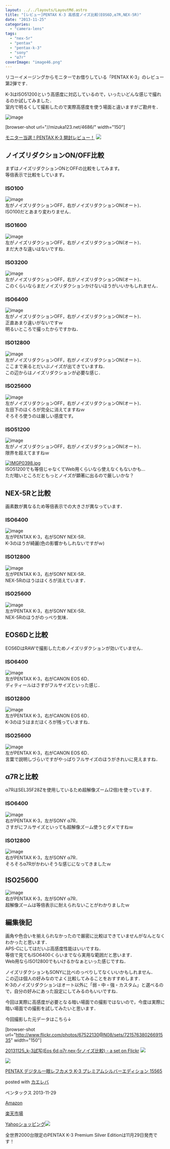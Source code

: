 ```yaml
---
layout: ../../layouts/LayoutMd.astro
title: "[レビュー]PENTAX K-3 高感度ノイズ比較(EOS6D,α7R,NEX-5R)"
date: "2013-11-25"
categories: 
  - "camera-lens"
tags: 
  - "nex-5r"
  - "pentax"
  - "pentax-k-3"
  - "sony"
  - "α7r"
coverImage: "image46.png"
---
```


リコーイメージングからモニターでお借りしている「PENTAX K-3」のレビュー第2弾です．

K-3はISO51200という高感度に対応しているので，いったいどんな感じで撮れるのか試してみました．  
室内で明るくして撮影したので実際高感度を使う場面と違いますがご勘弁を．

![image](images/image46.png "image")

\[browser-shot url="//mizuka123.net/4686/" width="150"\]

[モニター当選！PENTAX K-3 開封レビュー！](//mizuka123.net/4686/) [![](http://b.hatena.ne.jp/entry/image///mizuka123.net/4686/)](http://b.hatena.ne.jp/entry///mizuka123.net/4686/)

## ノイズリダクションON/OFF比較

まずはノイズリダクションONとOFFの比較をしてみます。  
等倍表示で比較をしています。

### ISO100

![image](images/image29.png "image")   
左がノイズリダクションOFF，右がノイズリダクションON(オート)．  
ISO100だとあまり変わりません．

### ISO1600

![image](images/image30.png "image")   
左がノイズリダクションOFF，右がノイズリダクションON(オート)．  
まだ大きな違いはないですね．

### ISO3200

![image](images/image31.png "image")   
左がノイズリダクションOFF，右がノイズリダクションON(オート)．  
このくらいならまだノイズリダクションかけないほうがいいかもしれません．

### ISO6400

![image](images/image32.png "image")  
左がノイズリダクションOFF，右がノイズリダクションON(オート)．  
正直あまり違いがないですｗ  
明るいところで撮ったからですかね．

### ISO12800

![image](images/image33.png "image")   
左がノイズリダクションOFF，右がノイズリダクションON(オート)．  
ここまで来るとだいぶノイズが出てきていますね．  
この辺からはノイズリダクションが必要な感じ．

### ISO25600

![image](images/image34.png "image")  
左がノイズリダクションOFF，右がノイズリダクションON(オート)．  
左目下のほくろが完全に消えてますねｗ  
そろそろ使うのは厳しい感度です。

### ISO51200

![image](images/image35.png "image")   
左がノイズリダクションOFF，右がノイズリダクションON(オート)．  
限界を超えてますねｗ

[![IMGP0398.jpg](images/11040774146_e0ccedfff2_b.jpg)](http://www.flickr.com/photos/67522130@N08/11040774146/ "IMGP0398.jpg")  
ISO51200でも等倍じゃなくてWeb用くらいなら使えなくもないかも…  
ただ暗いところだともっとノイズが顕著に出るので厳しいかな？

## NEX-5Rと比較

画素数が異なるため等倍表示での大きさが異なっています．

### ISO6400

![image](images/image36.png "image")  
左がPENTAX K-3，右がSONY NEX-5R．  
K-3のほうが綺麗(色の影響かもしれないですがｗ)

### ISO12800

![image](images/image37.png "image")   
左がPENTAX K-3，右がSONY NEX-5R．  
NEX-5Rのほうはほくろが消えています．

### ISO25600

![image](images/image38.png "image")   
左がPENTAX K-3，右がSONY NEX-5R．  
NEX-5Rのほうがのっぺり気味．

## EOS6Dと比較

EOS6DはRAWで撮影したためノイズリダクションが効いていません．

### ISO6400

![image](images/image39.png "image")  
左がPENTAX K-3，右がCANON EOS 6D．  
ディティールはさすがフルサイズといった感じ．

### ISO12800

![image](images/image40.png "image")   
左がPENTAX K-3，右がCANON EOS 6D．  
K-3のほうはまだほくろが残っていますね．

### ISO25600

![image](images/image41.png "image")   
左がPENTAX K-3，右がCANON EOS 6D．  
言葉で説明しづらいですがやっぱりフルサイズのほうがきれいに見えますね．

## α7Rと比較

α7RはSEL35F28Zを使用しているため超解像ズーム(2倍)を使っています．

### ISO6400

![image](images/image42.png "image")  
右がPENTAX K-3，左がSONY α7R．  
さすがにフルサイズといっても超解像ズーム使うとダメですねｗ

### ISO12800

![image](images/image43.png "image")   
右がPENTAX K-3，左がSONY α7R．  
そろそろα7Rがかわいそうな感じになってきましたｗ

## ISO25600

![image](images/image44.png "image")  
右がPENTAX K-3，左がSONY α7R．  
超解像ズームは等倍表示に耐えられないことがわかりましたｗ

## 編集後記

画角や色合いを揃えられなかったので厳密に比較はできていませんがなんとなくわかったと思います．  
APS-Cにしてはだいぶ高感度性能はいいですね．  
等倍で見てもISO6400くらいまでなら実用な範囲だと思います．  
Web用ならISO12800でもいけるかなぁといった感じですね．

ノイズリダクションもSONYに比べのっぺりしてなくいいかもしれません．  
この辺は個人の好みなのでよく比較してみることをおすすめします．  
K-3のノイズリダクションはオート以外に「弱・中・強・カスタム」と選べるので，自分の好みにあった設定にしてみるのもいいですね．

今回は実際に高感度が必要となる暗い場面での撮影ではないので，今度は実際に暗い場面での撮影を試してみたいと思います．

今回撮影した元データはこちら↓

\[browser-shot url="http://www.flickr.com/photos/67522130@N08/sets/72157638026691535" width="150"\]

[20131125\_k-3試写(Eos 6d,α7r,nex-5rノイズ比較) - a set on Flickr](http://www.flickr.com/photos/67522130@N08/sets/72157638026691535) [![](http://b.hatena.ne.jp/entry/image/http://www.flickr.com/photos/67522130@N08/sets/72157638026691535)](http://b.hatena.ne.jp/entry/http://www.flickr.com/photos/67522130@N08/sets/72157638026691535)

[![](images/619qVEcVjBL._SL160_.jpg)](https://www.amazon.co.jp/exec/obidos/ASIN/B00FP6BBHU/mizuka123-22/ref=nosim/)

[PENTAX デジタル一眼レフカメラ K-3 プレミアムシルバーエディション 15565](https://www.amazon.co.jp/exec/obidos/ASIN/B00FP6BBHU/mizuka123-22/ref=nosim/)

posted with [カエレバ](http://kaereba.com)

ペンタックス 2013-11-29

[Amazon](http://www.amazon.co.jp/gp/search?keywords=K-3%20%83%8D%81%5B%83p%83X%83Z%83%8C%83N%83%5E&__mk_ja_JP=%83J%83%5E%83J%83i&tag=mizuka123-22 "アマゾン")

[楽天市場](http://hb.afl.rakuten.co.jp/hgc/032b53ee.4b34c5ee.0f4a541e.f440145e/?pc=http%3A%2F%2Fsearch.rakuten.co.jp%2Fsearch%2Fmall%2FK-3%2520%25E3%2583%25AD%25E3%2583%25BC%25E3%2583%2591%25E3%2582%25B9%25E3%2582%25BB%25E3%2583%25AC%25E3%2582%25AF%25E3%2582%25BF%2F-%2Ff.1-p.1-s.1-sf.0-st.A-v.2%3Fx%3D0%26scid%3Daf_ich_link_urltxt%26m%3Dhttp%3A%2F%2Fm.rakuten.co.jp%2F "楽天市場")

[Yahooショッピング![](//ad.jp.ap.valuecommerce.com/servlet/gifbanner?sid=3066752&pid=881990642)](//ck.jp.ap.valuecommerce.com/servlet/referral?sid=3066752&pid=881990642&vc_url=http%3A%2F%2Fshopping.search.yahoo.co.jp%2Fsearch%3FuIv%3Don%26ei%3DUTF-8%26tab_ex%3Dcommerce%26slider%3D0%26va%3DK-3%2520%25E3%2583%25AD%25E3%2583%25BC%25E3%2583%2591%25E3%2582%25B9%25E3%2582%25BB%25E3%2583%25AC%25E3%2582%25AF%25E3%2582%25BF "Yahooショッピング")

全世界2000台限定のPENTAX K-3 Premium Silver Editionは11月29日発売です！
